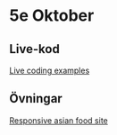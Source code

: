 # 5e Oktober

## Live-kod
[Live coding examples](live-coding/)

## Övningar
[Responsive asian food site](exercises/exercise_asianfood.md)